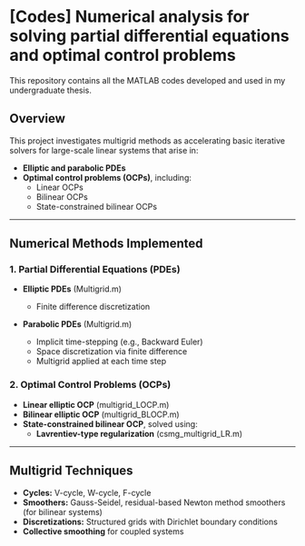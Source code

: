 # [Codes] Numerical analysis for solving partial differential equations and optimal control problems

This repository contains all the MATLAB codes developed and used in my undergraduate thesis.

## Overview

This project investigates multigrid methods as accelerating basic iterative solvers for large-scale linear systems that arise in:
- **Elliptic and parabolic PDEs**
- **Optimal control problems (OCPs)**, including:
  - Linear OCPs
  - Bilinear OCPs
  - State-constrained bilinear OCPs

---

## Numerical Methods Implemented

### 1. Partial Differential Equations (PDEs)
- **Elliptic PDEs** (Multigrid.m)
  - Finite difference discretization

- **Parabolic PDEs** (Multigrid.m)
  - Implicit time-stepping (e.g., Backward Euler)
  - Space discretization via finite difference
  - Multigrid applied at each time step

### 2. Optimal Control Problems (OCPs)
- **Linear elliptic OCP** (multigrid_LOCP.m)
- **Bilinear elliptic OCP** (multigrid_BLOCP.m)
- **State-constrained bilinear OCP**, solved using:
  - **Lavrentiev-type regularization** (csmg_multigrid_LR.m)

---

## Multigrid Techniques

- **Cycles:** V-cycle, W-cycle, F-cycle
- **Smoothers:** Gauss-Seidel, residual-based Newton method smoothers (for bilinear systems)
- **Discretizations:** Structured grids with Dirichlet boundary conditions
- **Collective smoothing** for coupled systems

